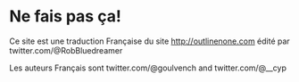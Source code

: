 ﻿# Ne fais pas ça!

Ce site est une traduction Française du site http://outlinenone.com édité par twitter.com/@RobBluedreamer 

Les auteurs Français sont twitter.com/@goulvench and twitter.com/@__cyp
